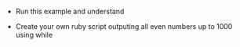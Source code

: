 - Run this example and understand

- Create your own ruby script outputing all even numbers up to 1000 using while

